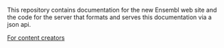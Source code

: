 This repository contains documentation for the new Ensembl web site and the code for the server that formats and serves this documentation via a json api.

[For content creators](examples/README.md)
